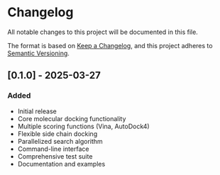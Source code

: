# Changelog

All notable changes to this project will be documented in this file.

The format is based on [Keep a Changelog](https://keepachangelog.com/en/1.0.0/),
and this project adheres to [Semantic Versioning](https://semver.org/spec/v2.0.0.html).

## [0.1.0] - 2025-03-27

### Added
- Initial release
- Core molecular docking functionality
- Multiple scoring functions (Vina, AutoDock4)
- Flexible side chain docking
- Parallelized search algorithm
- Command-line interface
- Comprehensive test suite
- Documentation and examples 